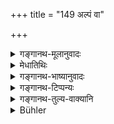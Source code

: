 +++
title = "149 अल्पं वा"

+++

<details><summary>गङ्गानथ-मूलानुवादः</summary>

If one benefits him by means of knowledge, more or less,—him also one should regard herb as the “mentor,” by virtue of that benefit of knowledge.—(149)
</details>

<details><summary>मेधातिथिः</summary>

य उपाध्यायो **यस्य** माणवकस्य्**ओपकरोति श्रुतस्य** श्रुतेनेत्य् अर्थः । **अल्पं वा बहु वा** क्रियाविशेषणम् एतत् । **तम् अपि** स्वल्पश्रुतोपकारिणं **गुरुं विद्यात्** । 

- एवं तु योजना ज्यायसी । **यस्य श्रुतस्य** सामानाधिकरण्ये वेदविषयस्य वेदाङ्गविषयस्य वा शास्त्रान्तरविषयस्य तर्ककलाशास्त्रस्य यद् **अल्पं बहु वा** तेनोपकरोतीत्य् अध्याहारः । श्रुतं च तदुपक्रिया चासौ श्रुतोपक्रिया तया, उपकारक्रियया तद्धेतुत्वाच् छ्रुतम् उपक्रियेति सामानाधिकरण्यम् । गुरुवृत्तिस् तत्र कर्तव्या तद्व्यपदेशो वा तत्राचार्यादिशब्दवत् स्मर्यते ॥ २.१४९ ॥
</details>

<details><summary>गङ्गानथ-भाष्यानुवादः</summary>

That teacher who *benefits* a pupil *means of knowledge*,—‘*more or*
*less*’—this is an adverb;—‘*him also*’—who helps with a little
knowledge only—‘*one should regard as the mentor*.’

The following construction is better:—‘*yasya śrutasya*’—these are in apposition—*i.e*., of the knowledge of the Veda, or of the Vedic subsidiaries, or of other Sciences, or of Reasoning and Art—*alpam vahu vā*—*tena*—this has to be supplied—*upakaroti*’ \[The meaning, by this construction being—‘that knowledge by a little or more of which he benefits him, etc., etc.’\]

The word ‘*śrutopakriyayā*’ is an appositional compound the apposition being based upon the fact of the ‘knowledge’ being the means of the ‘benefit.’

What is meant by this is that the teacher referred to should be called and treated as a ‘mentor’: just as we haver had above in the case of the terms ‘*Ācārya*’ and the rest.—(149)
</details>

<details><summary>गङ्गानथ-टिप्पन्यः</summary>

‘*Iha*’—‘In these Institutes’ (Kullūka);—‘in the section on salutation’ (Govindarāja). It may also mean, as Buhler rightly suggests, ‘in this world’.

This verse is quoted in *Mitākṣarā*, as applying the title ‘*guru*’ to the mere *Upādhyāya* or sub-teacher;—also in *Madanapārijāta* (p. 81);—in *Vīramitrodaya* (Saṃskāra, p. 477);—in *Aparārka* (p. 65) as laying down that such a person deserves to be simply *respected*;—in
*Smṛticandrikā* (Saṃskāra, p. 89), to the effect that all that is meant
by such a person being called ‘*guru*’ is that ‘he deserves to be honoured’, as is indicated by the particle ‘*api*’;—in *Hemādri* (Śrāddha, p. 353);—and in *Prāyaścitta-viveka* (p. 12) in support of the view that the Father alone is not entitled to be called ‘*guru*’.

*Parāśaramādhava* (Ācāra, p. 303) quotes it as supporting the view that
the name ‘*guru*’ is applied to persons other than the Father only figuratively or indirectly. To the same effect it is also quoted in the same work in the Prāyaścitta section (p. 259) as describing the
*secondary ‘guru*’.
</details>

<details><summary>गङ्गानथ-तुल्य-वाक्यानि</summary>

See above, verse 142.

*Gautama-Dharmasūtra*, 1-12.—‘Also because he expounds the Veda,’

*Vaśiṣṭha-Smṛti*, 3.24.—‘He who teaches a portion of the Veda and the
Vedic subsidiaries is the *Upādhyāya*.’

*Atri*, 9-10.—‘There is no substance in the world by giving which one
could become freed from the debt owing to that Teacher who teaches even a single syllable to his pupil. One who honours not the Teacher who has taught him even a single syllable (is a sinner).’

*Yājñavalkya*, 1-34.—‘He who teaches a portion is the *Upādhyāya*: he is
a *Guru* who, having performed the rite, imparts to him the Veda.’

*Hārīta* (see under 142).
</details>

<details><summary>Bühler</summary>

149	(The pupil) must know that that man also who benefits him by (instruction in) the Veda, be it little or much, is called in these (Institutes) his Guru, in consequence of that benefit (conferred by instruction in) the Veda.
</details>

